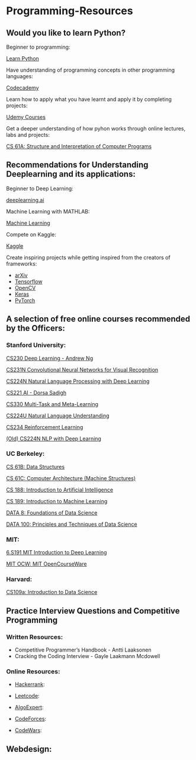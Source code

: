 # Programming-Resources

## Would you like to learn Python?
 Beginner to programming:

 [Learn Python](https://www.learnpython.org/)

 Have understanding of programming concepts in other programming languages:
 
 [Codecademy](https://www.codecademy.com/)

 Learn how to apply what you have learnt and apply it by completing projects:

 [Udemy Courses](https://www.udemy.com/)

 Get a deeper understanding of how pyhon works through online lectures, labs and projects:

 [CS 61A: Structure and Interpretation of Computer Programs](https://cs61a.org/)

## Recommendations for Understanding Deeplearning and its applications:
 Beginner to Deep Learning:

 [deeplearning.ai](https://www.deeplearning.ai/)

 Machine Learning with MATHLAB:

 [Machine Learning](https://www.coursera.org/learn/machine-learning)

 Compete on Kaggle:

 [Kaggle](https://www.kaggle.com/competitions)

 Create inspiring projects while getting inspired from the creators of frameworks:

 - [arXiv](https://arxiv.org/)
 - [Tensorflow](https://www.tensorflow.org/)
 - [OpenCV](https://opencv.org/)
 - [Keras](https://keras.io/)
 - [PyTorch](https://pytorch.org/)


## A selection of free online courses recommended by the Officers:
  ### Stanford University:
  
  [CS230 Deep Learning - Andrew Ng](https://www.youtube.com/playlist?list=PLoROMvodv4rOABXSygHTsbvUz4G_YQhOb)
   
  [CS231N Convolutional Neural Networks for Visual Recognition](https://www.youtube.com/playlist?list=PL3FW7Lu3i5JvHM8ljYj-zLfQRF3EO8sYv)

  [CS224N Natural Language Processing with Deep Learning](https://www.youtube.com/playlist?list=PLU40WL8Ol94IJzQtileLTqGZuXtGlLMP_)

  [CS221 AI - Dorsa Sadigh](https://www.youtube.com/playlist?list=PLoROMvodv4rO1NB9TD4iUZ3qghGEGtqNX)
  
  [CS330 Multi-Task and Meta-Learning](https://www.youtube.com/playlist?list=PLoROMvodv4rMC6zfYmnD7UG3LVvwaITY5)
  
  [CS224U Natural Language Understanding](https://www.youtube.com/playlist?list=PLoROMvodv4rObpMCir6rNNUlFAn56Js20)

  [CS234 Reinforcement Learning](https://www.youtube.com/playlist?list=PLoROMvodv4rOSOPzutgyCTapiGlY2Nd8u)

  [(Old) CS224N NLP with Deep Learning](https://www.youtube.com/playlist?list=PLoROMvodv4rOhcuXMZkNm7j3fVwBBY42z)

  ### UC Berkeley:
  
  [CS 61B: Data Structures](https://inst.eecs.berkeley.edu/~cs61b/sp20/)

  [CS 61C: Computer Architecture (Machine Structures)](https://cs61c.org/)

  [CS 188: Introduction to Artificial Intelligence](https://inst.eecs.berkeley.edu/~cs188/sp20/)

  [CS 189: Introduction to Machine Learning](https://www.eecs189.org/)
  
  [DATA 8: Foundations of Data Science](http://data8.org/)

  [DATA 100: Principles and Techniques of Data Science](http://www.ds100.org/)

  ### MIT:
  
  [6.S191 MIT Introduction to Deep Learning](https://www.youtube.com/playlist?list=PLtBw6njQRU-rwp5__7C0oIVt26ZgjG9NI)
  
  [MIT OCW: MIT OpenCourseWare](https://ocw.mit.edu/index.htm)

  ### Harvard:

  [CS109a: Introduction to Data Science](https://harvard-iacs.github.io/2019-CS109A/)


## Practice Interview Questions and Competitive Programming
 ### Written Resources:

 - Competitive Programmer’s Handbook - Antti Laaksonen
 - Cracking the Coding Interview - Gayle Laakmann Mcdowell
 
 ### Online Resources:

 - [Hackerrank](https://www.hackerrank.com/): 

 - [Leetcode](https://leetcode.com/):

 - [AlgoExpert](https://www.algoexpert.io/product):

 - [CodeForces](https://codeforces.com/):

 - [CodeWars](https://www.codewars.com/):

 

## Webdesign:
